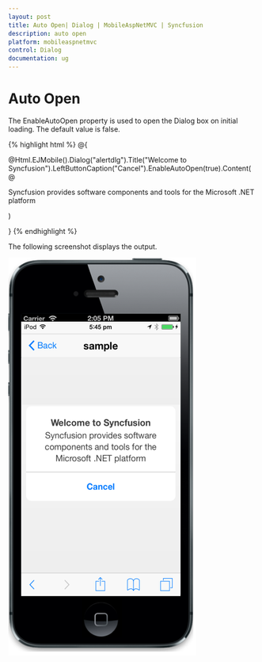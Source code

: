 ```yaml
---
layout: post
title: Auto Open| Dialog | MobileAspNetMVC | Syncfusion
description: auto open
platform: mobileaspnetmvc
control: Dialog
documentation: ug
---
```


# Auto Open

The EnableAutoOpen property is used to open the Dialog box on initial loading. The default value is false.


{% highlight html %}
@{

@Html.EJMobile().Dialog("alertdlg").Title("Welcome to Syncfusion").LeftButtonCaption("Cancel").EnableAutoOpen(true).Content(@<div>

Syncfusion provides software components and tools for the Microsoft .NET platform

</div>)

}
{% endhighlight %}


The following screenshot displays the output.

![](Auto-Open_images/Auto-Open_img1.png)



